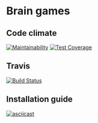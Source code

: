 # Brain games

## Code climate
[![Maintainability](https://api.codeclimate.com/v1/badges/efc34f7edb11ad6985ca/maintainability)](https://codeclimate.com/github/s-fomenko/frontend-project-lvl1/maintainability)
[![Test Coverage](https://api.codeclimate.com/v1/badges/efc34f7edb11ad6985ca/test_coverage)](https://codeclimate.com/github/s-fomenko/frontend-project-lvl1/test_coverage)

## Travis
[![Build Status](https://travis-ci.org/s-fomenko/frontend-project-lvl1.svg?branch=master)](https://travis-ci.org/s-fomenko/frontend-project-lvl1)

## Installation guide
[![asciicast](https://asciinema.org/a/whu6mCjRkytG95ZBOfPjLlFSD.svg)](https://asciinema.org/a/whu6mCjRkytG95ZBOfPjLlFSD)
